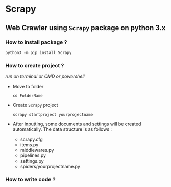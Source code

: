 # Scrapy
## Web Crawler using `Scrapy` package on python 3.x

### How to install package ?
  `python3 -m pip install Scrapy`

### How to create project ?
_run on terminal or CMD or powershell_
- Move to folder 

  `cd FolderName`
- Create `Scrapy` project

  `scrapy startproject yourprojectname`
- After inputting, some documents and settings will be created automatically. The data structure is as follows :

  * scrapy.cfg
  * items.py
  * middlewares.py
  * pipelines.py
  * settings.py
  * spiders/yourprojectname.py

### How to write code ?
